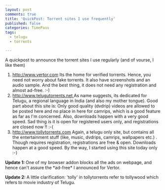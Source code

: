 ```yaml
---
layout: post
comments: true
title: 'QuickPost: Torrent sites I use frequently'
published: false
categories: TimePass
tags:
  - telugu
  - torrents

---
```


A quickpost to announce the torrent sites I use regularly (and of vourse, I like them)
<ol>
	<li> <a title="Vertor - Verified Torrents" href="http://www.vertor.com">http://www.vertor.com</a> Its the home for verified torrents. Hence, you need not worry about fake torrents. It also have screenshots and an audio sample. And the best thing, it does not need any registration and almost ad-free. :-)</li>
	<li><a title="Telugu Torrents" href="http://www.telugutorrents.net ">http://www.telugutorrents.net </a>As name suggests, its dedicated for Telugu, a regional language in India (and also my mother tongue). Good part about this site is: Only good quality (dvdrip) videos are allowed to be posted here and no place in here for camrips, which is a good feature as far as I'm concerned. Also, downloads happen with a very good speed. Sad thing is it is open for registered users only, and registrations are closed now !! :-(</li>
	<li><a href="http://www.tollytorrents.com">http://www.tollytorrents.com</a> Again, a telugu only site, but contains all the entertainment stuff (like, music, dvdrips, camrips, wallpapers etc.) . Though requires registration, registrations are free &amp; open. Downloads happen at a good speed. By the way, I started using this site today only :-)<a href="http://www.tollytorrents.com">
</a></li>
</ol>
<strong>Update 1: </strong>One of my browser addon blocks all the ads on webpage, and hence can't assure the *ad-free* I announced for Vertor.

<strong>Update 2: </strong>A little clarification: 'tolly' in tollytorrents refer to tollywood which refers to movie industry of Telugu.
